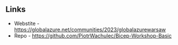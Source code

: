 ﻿## Links
- Webstite - https://globalazure.net/communities/2023/globalazurewarsaw
- Repo - https://github.com/PiotrWachulec/Bicep-Workshop-Basic

